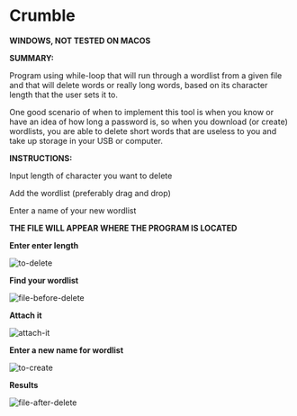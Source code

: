 
# Crumble

**WINDOWS, NOT TESTED ON MACOS**

**SUMMARY:**

Program using while-loop that will run through a wordlist from a given file 
and that will delete words or really long words, based on its character length that the user sets it to. 


One good scenario of when to implement this tool is when you know or have an idea of how long a password is, so when you download (or create) wordlists, you are able to delete short words that are useless to you and take up storage in your USB or computer.



**INSTRUCTIONS:**

Input length of character you want to delete

Add the wordlist (preferably drag and drop)

Enter a name of your new wordlist

**THE FILE WILL APPEAR WHERE THE PROGRAM IS LOCATED**



**Enter enter length**

![to-delete](https://user-images.githubusercontent.com/58496330/113446055-a1a4d100-93bc-11eb-9eff-674239de9022.PNG)



**Find your wordlist**

![file-before-delete](https://user-images.githubusercontent.com/58496330/113193168-47253c80-9225-11eb-93c4-b4fe6e418795.PNG)

**Attach it**

![attach-it](https://user-images.githubusercontent.com/58496330/113446036-92be1e80-93bc-11eb-95c3-c6329c5e0914.PNG)


**Enter a new name for wordlist**

![to-create](https://user-images.githubusercontent.com/58496330/113446049-99e52c80-93bc-11eb-9773-aaf213f94b4a.PNG)



**Results**

![file-after-delete](https://user-images.githubusercontent.com/58496330/113193473-9c614e00-9225-11eb-97c0-442e9d46aaed.PNG)





